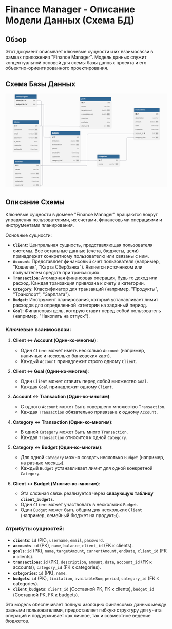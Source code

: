 # Finance Manager - Описание Модели Данных (Схема БД)

## Обзор
Этот документ описывает ключевые сущности и их взаимосвязи в рамках приложения "Finance Manager". Модель данных служит концептуальной основой для схемы базы данных проекта и его объектно-ориентированного проектирования.

## Схема Базы Данных

![Схема Базы Данных](/docs/schema/uml_trpo.png)

## Описание Схемы

Ключевые сущности в домене "Finance Manager" вращаются вокруг управления пользователями, их счетами, финансовыми операциями и инструментами планирования.

Основные сущности:

*   **`Client`**: Центральная сущность, представляющая пользователя системы. Все остальные данные (счета, бюджеты, цели) принадлежат конкретному пользователю или связаны с ним.
*   **`Account`**: Представляет финансовый счет пользователя (например, "Кошелек", "Карта Сбербанка"). Является источником или получателем средств при транзакциях.
*   **`Transaction`**: Атомарная финансовая операция, будь то доход или расход. Каждая транзакция привязана к счету и категории.
*   **`Category`**: Классификатор для транзакций (например, "Продукты", "Транспорт", "Зарплата").
*   **`Budget`**: Инструмент планирования, который устанавливает лимит расходов для определенной категории на заданный период.
*   **`Goal`**: Финансовая цель, которую ставит перед собой пользователь (например, "Накопить на отпуск").

### Ключевые взаимосвязи:

1.  **Client ↔ Account (Один-ко-многим)**:
    *   Один `Client` может иметь несколько `Account` (например, наличные и несколько банковских карт).
    *   Каждый `Account` принадлежит строго одному `Client`.

2.  **Client ↔ Goal (Один-ко-многим)**:
    *   Один `Client` может ставить перед собой множество `Goal`.
    *   Каждая `Goal` принадлежит одному `Client`.

3.  **Account ↔ Transaction (Один-ко-многим)**:
    *   С одного `Account` может быть совершено множество `Transaction`.
    *   Каждая `Transaction` обязательно привязана к одному `Account`.

4.  **Category ↔ Transaction (Один-ко-многим)**:
    *   В одной `Category` может быть много `Transaction`.
    *   Каждая `Transaction` относится к одной `Category`.

5.  **Category ↔ Budget (Один-ко-многим)**:
    *   Для одной `Category` можно создать несколько `Budget` (например, на разные месяцы).
    *   Каждый `Budget` устанавливает лимит для одной конкретной `Category`.

6.  **Client ↔ Budget (Многие-ко-многим)**:
    *   Эта сложная связь реализуется через **связующую таблицу `client_budgets`**.
    *   Один `Client` может участвовать в нескольких `Budget`.
    *   Один `Budget` может быть общим для нескольких `Client` (например, семейный бюджет на продукты).

### Атрибуты сущностей:
*   **`clients`**: `id` (PK), `username`, `email`, `password`.
*   **`accounts`**: `id` (PK), `name`, `balance`, `client_id` (FK к clients).
*   **`goals`**: `id` (PK), `name`, `targetAmount`, `currentAmount`, `endDate`, `client_id` (FK к clients).
*   **`transactions`**: `id` (PK), `description`, `amount`, `date`, `account_id` (FK к accounts), `category_id` (FK к categories).
*   **`categories`**: `id` (PK), `name`.
*   **`budgets`**: `id` (PK), `limitation`, `availableSum`, `period`, `category_id` (FK к categories).
*   **`client_budgets`**: `client_id` (Составной PK, FK к clients), `budget_id` (Составной PK, FK к budgets).

Эта модель обеспечивает полную изоляцию финансовых данных между разными пользователями, предоставляет гибкую структуру для учета операций и поддерживает как личное, так и совместное ведение бюджетов.